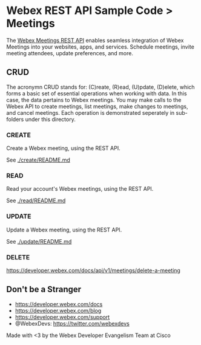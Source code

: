 # Webex REST API Sample Code > Meetings

The [Webex Meetings REST API](https://developer.webex.com/docs/meetings) enables seamless integration of Webex Meetings into your websites, apps, and services. Schedule meetings, invite meeting attendees, update preferences, and more.

## CRUD

The acronymn CRUD stands for: (C)reate, (R)ead, (U)pdate, (D)elete, which forms a basic set of essential operations when working with data. In this case, the data pertains to Webex meetings. You may make calls to the Webex API to create meetings, list meetings, make changes to meetings, and cancel meetings. Each operation is demonstrated seperately in sub-folders under this directory.

### CREATE

Create a Webex meeting, using the REST API.

See [./create/README.md](./create/README.md)

### READ

Read your account's Webex meetings, using the REST API.

See [./read/README.md](./read/README.md)

### UPDATE

Update a Webex meeting, using the REST API.

See [./update/README.md](./update/README.md)

### DELETE

https://developer.webex.com/docs/api/v1/meetings/delete-a-meeting


## Don't be a Stranger

- https://developer.webex.com/docs
- https://developer.webex.com/blog
- https://developer.webex.com/support
- @WebexDevs: https://twitter.com/webexdevs

Made with <3 by the Webex Developer Evangelism Team at Cisco
